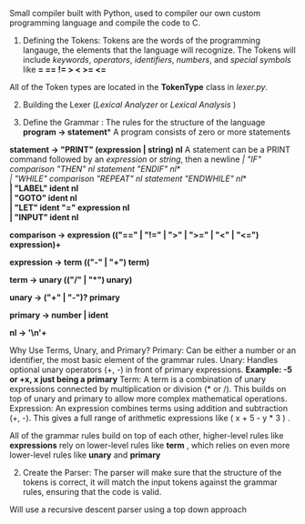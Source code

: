 Small compiler built with Python, used to compiler our own custom programming language and compile the code to C.

1) Defining the Tokens: 
Tokens are the words of the programming langauge, the elements that the language will recognize. 
The Tokens will include *keywords*, *operators*, *identifiers*, *numbers*, and *special symbols* like __=  ==  !=  >  <  >=  <=__

All of the Token types are located in the __TokenType__ class in *lexer.py*.

2) Building the Lexer (*Lexical Analyzer* or *Lexical Analysis* )


3) Define the Grammar : The rules for the structure of the language
**program -> statement*** A program consists of zero or more statements

**statement -> "PRINT" (expression | string) nl**  A statement can be a PRINT command followed by an *expression* or *string*, then a newline
           **| "IF" comparison "THEN" nl statement* "ENDIF" nl**  
           **| "WHILE" comparison "REPEAT" nl statement* "ENDWHILE" nl**  
           **| "LABEL" ident nl**  
           **| "GOTO" ident nl**  
           **| "LET" ident "=" expression nl**  
           **| "INPUT" ident nl**

**comparison -> expression (("==" | "!=" | ">" | ">=" | "<" | "<=") expression)+**

**expression -> term (("-" | "+") term)**

**term -> unary (("/" | "*") unary)**

**unary -> ("+" | "-")? primary**

**primary -> number | ident**

**nl -> '\n'+**


Why Use Terms, Unary, and Primary?
Primary: Can be either a number or an identifier, the most basic element of the grammar rules.
Unary: Handles optional unary operators (+, -) in front of primary expressions. **Example: -5 or +x, x just being a primary**
Term: A term is a combination of unary expressions connected by multiplication or division (* or /). This builds on top of unary and primary to allow more complex mathematical operations.
Expression: An expression combines terms using addition and subtraction (+, -). This gives a full range of arithmetic expressions like  ( x + 5 - y * 3 ) .

All of the grammar rules build on top of each other, higher-level rules like __expressions__ rely on lower-level rules like __term__ , which relies on even more lower-level rules like __unary__ and __primary__


2) Create the Parser: The parser will make sure that the structure of the tokens is correct, it will match the input tokens against the grammar rules, ensuring that the code is valid.

Will use a recursive descent parser using a top down approach